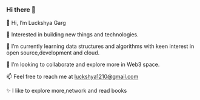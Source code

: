### Hi there 👋


👋 Hi, I’m Luckshya Garg

👀 Interested in building new things and technologies.

🌱 I’m currently learning data structures and algorithms with keen interest in open source,development and cloud.

💞️ I’m looking to collaborate and explore more in Web3 space.

📫 Feel free to reach me at luckshya1210@gmail.com

✨ I like to explore more,network and read books

